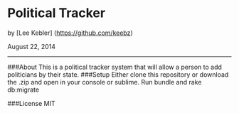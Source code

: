 Political Tracker
=================

by [Lee Kebler] (https://github.com/keebz)

August 22, 2014
_______________

###About
This is a political tracker system that will allow a person to add politicians by their state.
###Setup
Either clone this repository or download the .zip and open in your console or sublime. Run bundle and rake db:migrate

###License
MIT